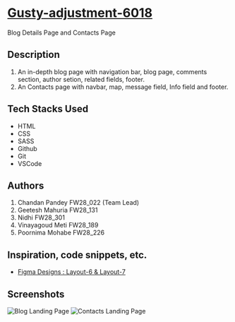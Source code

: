 
# <a href="https://subtle-begonia-49643f.netlify.app/"  target="_blank" style="textDecoration:none">Gusty-adjustment-6018</a>

Blog Details Page and Contacts Page

## Description

1. An in-depth blog page with navigation bar, blog page, comments section, author setion, related fields, footer.
2. An Contacts page with navbar, map, message field, Info field and footer.  
 

## Tech Stacks Used

* HTML 
* CSS 
* SASS 
* Github 
* Git 
* VSCode
  

## Authors

1. Chandan Pandey FW28_022 (Team Lead)
2. Geetesh Mahuria FW28_131
3. Nidhi FW28_301
4. Vinayagoud Meti FW28_189 
5. Poornima Mohabe FW28_226

## Inspiration, code snippets, etc.
* [Figma Designs : Layout-6 & Layout-7](https://www.figma.com/file/P728ZEPqIwLTH6OTsqcJcD/Responsive_Template?node-id=0%3A2181&mode=dev)


## Screenshots
![Blog Landing Page](https://github.com/dev-chandan-pandey/Gusty-adjustment-6018/assets/57762023/22ecb06d-5deb-4b83-a458-a0ddcdf42e4b)
![Contacts Landing Page](https://github.com/dev-chandan-pandey/Gusty-adjustment-6018/assets/57762023/6d343501-501b-4711-a2c6-aba86d33fad8)
